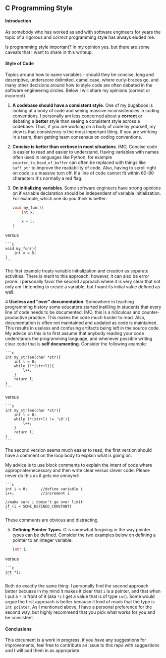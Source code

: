 ## C Programming Style

#### Introduction
As somebody who has worked as and with software engineers for years the topic of a rigorous and *correct* programming style has always eluded me.

Is programming style important?  In my opinion yes, but there are some caveats that I want to share in this writeup.


#### Style of Code
Topics around how to name variables - should they be concise, long and descriptive, underscore delimited, camel case, where curly-braces go, and many other decisions around how to style code are often debated in the software engineering circles.  Below I will share my opinions (correct or incorrect)

1. **A codebase should have a consistent style**.  One of my bugaboos is looking at a body of code and seeing massive inconsistencies in coding conventions.  I personally am less concerned about a **correct** or debating a **better** style than seeing a consistent style across a codebase.  Thus, if you are working on a body of code by yourself, my view is that consistency is the most important thing.  If you are working in a team, then getting team consensus on coding conventions.

2. **Concise is better than verbose in most situations**.  IMO, Concise code is easier to read and easier to understand.  Having variables with names often used in languages like Python, for example `pointer_to_head_of_buffer` can often be replaced with things like `buff_ptr` to improve the readability of code.  Also, having to scroll right on code is a massive turn off.  If a line of code cannot fit within 60-80 characters it's normally a red flag.

3.  **On initializing variables**.  Some software engineers have strong opinions on if variable declaration should be independent of variable initialization.  For example, which one do you think is better:

    ```c
    void my_fun(){
        int x;

        x = 5;
    }
    ```
versus

    ```c
    void my_fun(){
        int x = 5;
    }
    ```
The first example treats variable initialization and creation as separate activities.  There is merit to this approach; however, it can also be error prone.  I personally favor the second approach where it is very clear that not only am I intending to create a variable, but I want its initial value defined as well.

4   **Useless and "over" documentation**.  Somewhere in teaching programming history some educators started instilling in students that every line of code needs to be documented.  IMO, this is a ridiculous and counter-productive practice. This makes the code much harder to read.  Also, documentation is often not maintained and updated as code is maintained.  This results in useless and confusing artifacts being left in the source code.  My advice on this is to first assume that anybody reading your code understands the programming language, and whenever possible writing clear code that is **self documenting**.  Consider the following example:

    ```c
    int my_strlen(char *str){
        int l = 0;
        while (!*(str+l)){
            l++;
        }
        return l;
    }
    ```
versus

    ```c
    int my_strlen(char *str){
        int l = 0;
        while (*(str+l) != '\0'){
            l++;
        }
        return l;
    }
    ```

The second version seems much easier to read, the first version should have a comment on the loop body to explain what is going on.

My advice is to use block comments to explain the intent of code where appropriate/necessary and then write clear versus clever code. Please never do this as it gets me annoyed:

    ```c
    int i = 0;      //define variable i
    i++;            //increment i

    //make sure i doesn't go over limit
    if (i < SOME_DEFINED_CONSTANT)
    ```

These comments are obvious and distracting.

5.  **Defining Pointer Types**.  C is somewhat forgiving in the way pointer types can be defined.  Consider the two examples below on defining a pointer to an integer variable:

    ```c
    int* i;
    ```
versus

    ```c
    int *i;
    ```

Both do exactly the same thing.  I personally find the second approach better becuase in my mind it makes it clear that `i` is a pointer, and that when I put a `*` in front of it (aka `*i` I get a value that is of type `int`).  Some would argue the first approach is better because it kind of reads that the type is `int pointer`.  As I mentioned above, I have a personal preference for the second way, but highly recommend that you pick what works for you and be consistent. 

#### Conclusions
This document is a work in progress, if you have any suggestions for improvements, feel free to contribute an issue to this repo with suggestions and I will add them in as appropriate. 